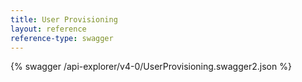 ```yaml
---
title: User Provisioning
layout: reference
reference-type: swagger
---
```

{% swagger /api-explorer/v4-0/UserProvisioning.swagger2.json %}
